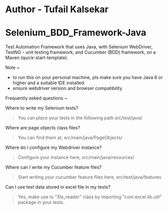 # Author - Tufail Kalsekar
# Selenium_BDD_Framework-Java
Test Automation Framework that uses Java, with Selenium WebDriver, TestNG - unit testing framework, and Cucumber (BDD) framework, on a Maven (quick-start-template).

Note ~
- to run this on your personal machine, pls make sure you have Java 8 or higher and a suitable IDE installed.
- ensure webdriver version and browser compatibility

Frequently asked questions ~

Where to write my Selenium tests?
>You can place your tests in the following path src/test/java/

Where are page objects class files?
>You can find them at, src/main/java/PageObjects/

Where do I configure my Webdriver instance?
>Configure your instance here, src/main/java/resources/

Where can I write my Cucumber feature files?
>Start writing your cucumber feature files here, src/test/java/features

Can I use test data stored in excel file in my tests?
>Yes, make use to "Xls_reader" class by importing "com.excel.lib.util" package in your tests.
